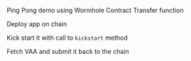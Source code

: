 Ping Pong demo using Wormhole Contract Transfer function


Deploy app on chain

Kick start it with call to `kickstart` method

Fetch VAA and submit it back to the chain 

